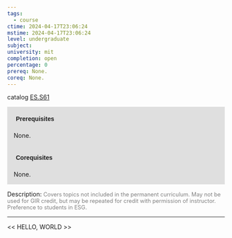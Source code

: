 ```yaml
---
tags:
  - course
ctime: 2024-04-17T23:06:24
mstime: 2024-04-17T23:06:24
level: undergraduate
subject: 
university: mit
completion: open
percentage: 0
prereq: None.
coreq: None.
---
```


catalog [ES.S61](http://student.mit.edu/catalog/mESa.html#ES.S61)

<span style="display: block; padding: 15px; background-color: rgb(100, 100, 100, 0.2);"><font id="m_prereq3957_0" style="display: block; font-family: Arial, sans-serif; font-weight: bold; padding: 5px">Prerequisites</font><br><span id="prereq3957_0">None.</span></span>
<span style="display: block; padding: 15px; background-color: rgb(100, 100, 100, 0.2);"><font id="m_coreq3957_0" style="display: block; font-family: Arial, sans-serif; font-weight: bold; padding: 5px">Corequisites</font><br><span id="coreq3957_0">None.</span></span>

<font style="">Description:</font>
<font style="color: grey; font-size: 0.8rem;">Covers topics not included in the permanent curriculum. May not be used for GIR credit, but may be repeated for credit with permission of instructor. Preference to students in ESG.</font>



---

<< HELLO, WORLD >>
